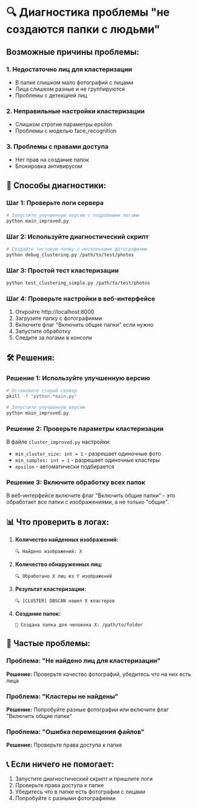 # 🔍 Диагностика проблемы "не создаются папки с людьми"

## Возможные причины проблемы:

### 1. **Недостаточно лиц для кластеризации**
- В папке слишком мало фотографий с лицами
- Лица слишком разные и не группируются
- Проблемы с детекцией лиц

### 2. **Неправильные настройки кластеризации**
- Слишком строгие параметры epsilon
- Проблемы с моделью face_recognition

### 3. **Проблемы с правами доступа**
- Нет прав на создание папок
- Блокировка антивирусом

## 🔧 Способы диагностики:

### Шаг 1: Проверьте логи сервера
```bash
# Запустите улучшенную версию с подробными логами
python main_improved.py
```

### Шаг 2: Используйте диагностический скрипт
```bash
# Создайте тестовую папку с несколькими фотографиями
python debug_clustering.py /path/to/test/photos
```

### Шаг 3: Простой тест кластеризации
```bash
python test_clustering_simple.py /path/to/test/photos
```

### Шаг 4: Проверьте настройки в веб-интерфейсе
1. Откройте http://localhost:8000
2. Загрузите папку с фотографиями
3. Включите флаг "Включить общие папки" если нужно
4. Запустите обработку
5. Следите за логами в консоли

## 🛠 Решения:

### Решение 1: Используйте улучшенную версию
```bash
# Остановите старый сервер
pkill -f "python.*main.py"

# Запустите улучшенную версию
python main_improved.py
```

### Решение 2: Проверьте параметры кластеризации
В файле `cluster_improved.py` настройки:
- `min_cluster_size: int = 1` - разрешает одиночные фото
- `min_samples: int = 1` - разрешает одиночные кластеры
- `epsilon` - автоматически подбирается

### Решение 3: Включите обработку всех папок
В веб-интерфейсе включите флаг "Включить общие папки" - это обработает все папки с изображениями, а не только "общие".

## 📊 Что проверить в логах:

1. **Количество найденных изображений:**
   ```
   🔍 Найдено изображений: X
   ```

2. **Количество обнаруженных лиц:**
   ```
   🔍 Обработано X лиц из Y изображений
   ```

3. **Результат кластеризации:**
   ```
   🔍 [CLUSTER] DBSCAN нашел X кластеров
   ```

4. **Создание папок:**
   ```
   📁 Создана папка для человека X: /path/to/folder
   ```

## 🚨 Частые проблемы:

### Проблема: "Не найдено лиц для кластеризации"
**Решение:** Проверьте качество фотографий, убедитесь что на них есть лица

### Проблема: "Кластеры не найдены"
**Решение:** Попробуйте разные фотографии или включите флаг "Включить общие папки"

### Проблема: "Ошибка перемещения файлов"
**Решение:** Проверьте права доступа к папке

## 📞 Если ничего не помогает:

1. Запустите диагностический скрипт и пришлите логи
2. Проверьте права доступа к папке
3. Убедитесь что в папке есть фотографии с лицами
4. Попробуйте с разными фотографиями

